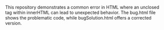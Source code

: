 This repository demonstrates a common error in HTML where an unclosed tag within innerHTML can lead to unexpected behavior. The bug.html file shows the problematic code, while bugSolution.html offers a corrected version.
